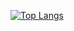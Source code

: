 [![Top Langs](https://github-readme-stats.vercel.app/api/top-langs/?username=Imonikai)](https://github.com/anuraghazra/github-readme-stats)
<!--
**Imonikai/Imonikai** is a ✨ _special_ ✨ repository because its `README.md` (this file) appears on your GitHub profile.

Here are some ideas to get you started:

- 🔭 I’m currently working on ...
- 🌱 I’m currently learning ...
- 👯 I’m looking to collaborate on ...
- 🤔 I’m looking for help with ...
- 💬 Ask me about ...
- 📫 How to reach me: ...
- 😄 Pronouns: ...
- ⚡ Fun fact: ...
-->
